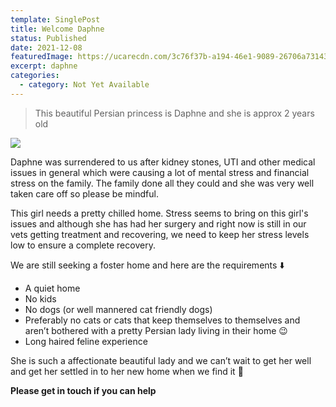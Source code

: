 ```yaml
---
template: SinglePost
title: Welcome Daphne
status: Published
date: 2021-12-08
featuredImage: https://ucarecdn.com/3c76f37b-a194-46e1-9089-26706a731436/-/crop/450x312/0,113/-/preview/
excerpt: daphne
categories:
  - category: Not Yet Available
---
```

> This beautiful Persian princess is Daphne and she is approx 2 years old 

![](https://ucarecdn.com/699ea40a-9423-489a-b09e-7af6b8869dce/)

Daphne was surrendered to us after kidney stones, UTI and other medical issues in general which were causing a lot of mental stress and financial stress on the family. The family done all they could and she was very well taken care off so please be mindful.

This girl needs a pretty chilled home. Stress seems to bring on this girl's issues and although she has had her surgery and right now is still in our vets getting treatment and recovering, we need to keep her stress levels low to ensure a complete recovery. 

We are still seeking a foster home and here are the requirements ⬇️ 

* A quiet home 
* No kids 
* No dogs (or well mannered cat friendly dogs) 
* Preferably no cats or cats that keep themselves to themselves and aren’t bothered with a pretty Persian lady living in their home 😉
* Long haired feline experience 

She is such a affectionate beautiful lady and we can’t wait to get her well and get her settled in to her new home when we find it 🏡 

**Please get in touch if you can help**
